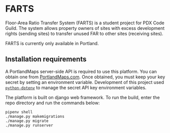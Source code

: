 # FARTS
Floor-Area Ratio Transfer System (FARTS) is a student project for PDX Code Guild. The system allows property owners of sites with excess development rights (sending sites) to transfer unused FAR to other sites (receiving sites).

FARTS is currently only available in Portland.

## Installation requirements
A PortlandMaps server-side API is required to use this platform. You can obtain one from [PortlandMaps.com](https://www.portlandmaps.com/development/). Once obtained, you must keep your key secret by setting an environment variable. Development of this project used [`python-dotenv`](https://github.com/theskumar/python-dotenv) to manage the secret API key environment variables.

The platform is built on django web framework. To run the build, enter the repo directory and run the commands below:

    pipenv shell
    ./manage.py makemigrations
    ./manage.py migrate
    ./manage.py runserver
